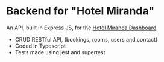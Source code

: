 # Backend for "Hotel Miranda"
An API, built in Express JS, for the [Hotel Miranda Dashboard](https://nicolascou.github.io/hotel-miranda-dashboard).
- CRUD RESTful API, (bookings, rooms, users and contact)
- Coded in Typescript
- Tests made using jest and supertest